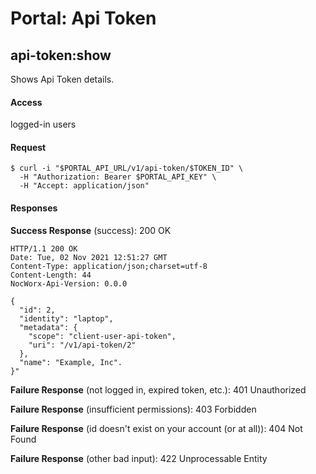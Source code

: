 # Portal: Api Token

## api-token:show
Shows Api Token details.

#### Access
logged-in users

#### Request
```
$ curl -i "$PORTAL_API_URL/v1/api-token/$TOKEN_ID" \
  -H "Authorization: Bearer $PORTAL_API_KEY" \
  -H "Accept: application/json"
```

#### Responses
**Success Response** (success): 200 OK
```
HTTP/1.1 200 OK
Date: Tue, 02 Nov 2021 12:51:27 GMT
Content-Type: application/json;charset=utf-8
Content-Length: 44
NocWorx-Api-Version: 0.0.0

{
  "id": 2,
  "identity": "laptop",
  "metadata": {
    "scope": "client-user-api-token",
    "uri": "/v1/api-token/2"
  },
  "name": "Example, Inc".
}"
```

**Failure Response** (not logged in, expired token, etc.): 401 Unauthorized

**Failure Response** (insufficient permissions): 403 Forbidden

**Failure Response** (id doesn't exist on your account (or at all)): 404 Not Found

**Failure Response** (other bad input): 422 Unprocessable Entity
